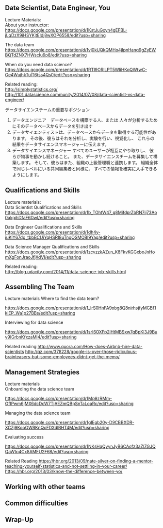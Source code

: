 
## Date Scientist, Data Engineer, You

Lecture Materials:  
About your instructor:
https://docs.google.com/presentation/d/1KstJuGxyn4gEFBL-jLqDzX9iHSYKjtEldj8wXOP6558/edit?usp=sharing

The data team
https://docs.google.com/presentation/d/1vj0kUQkQMHo4jlpnHanq9gZyEWBQTdZNX7HWscIu9p8/edit?usp=sharing

When do you need data science?
https://docs.google.com/presentation/d/1RTI9ORlLPT5WliHKqQWtwC-Ge4WujhkTulT6tss4Qs0/edit?usp=sharing

Related reading:  
http://simplystatistics.org/
http://101.datascience.community/2014/07/08/data-scientist-vs-data-engineer/

データサイエンスチームの重要なポジション
1. データエンジニア　データベースを構築する人、または 人々が分析するためにそのデータベースからデータを引き出す
2. データサイエンティストは、データベースからデータを取得する可能性があります。 その後、彼らはそれを分析し、実験を行い、視覚化し、 これらの結果をデータサイエンスマネージャーに伝えます。
3. データサイエンスマネージャー すべてのユーザーが相互にやり取りし、 彼らが物事を動かし続けること。 また、データサイエンスチームを募集して構築します。 そして、彼らはまた、組織の上級管理職と連携します。 組織全体で同じレベルにいる共同編集者と同様に、 すべての情報を確実に入手できるようにします。


## Qualifications and Skills

Lecture materials:  
Data Scientist Qualifications and Skills
https://docs.google.com/presentation/d/1b_TOhtW47_g8MifdprZbRN7jj73Ao0akgihDfaF6DwI/edit?usp=sharing

Data Engineer Qualifications and Skills
https://docs.google.com/presentation/d/1dh4y-iuKlY67dg_tbbBCUiYqHSRI8uTngOSMOBI9Yag/edit?usp=sharing

Data Science Manager Qualifications and Skills
https://docs.google.com/presentation/d/1zcvzzkAZun_K8FkvKGGxboJnHomXgFonJraoJfjXdVI/edit?usp=sharing

Related reading:  
http://blog.udacity.com/2014/11/data-science-job-skills.html


## Assembling The Team

Lecture materials
Where to find the data team?

https://docs.google.com/presentation/d/1_lrS0HnFA9obg8Q8nirhsjfyMGBf1klEP_Wa1p27BBs/edit?usp=sharing

Interviewing for data science

https://docs.google.com/presentation/d/1srI6OXFp2lHtMBSxw7qBpKl3J9Buv9IGrbnKfxzaMl4/edit?usp=sharing

Related reading
http://www.quora.com/How-does-Airbnb-hire-data-scientists
http://qz.com/378228/google-is-over-those-ridiculous-brainteasers-but-some-employees-didnt-get-the-memo/


## Management Strategies

Lecture materials  
Onboarding the data science team

https://docs.google.com/presentation/d/1Mp9zRMm-OfIPwm6jMX6dcDcW7TjAEZmQBpSnTaLoaRc/edit?usp=sharing

Managing the data science team

https://docs.google.com/presentation/d/1gIEgb20y-D9CBBXDR-XCZj9KooOWRKnQoFDXdlBHT4M/edit?usp=sharing

Evaluating success

https://docs.google.com/presentation/d/1NKsHqQyynJyB6CAofz3aZlZGJQQaWtp4Cx8AMFU2F68/edit?usp=sharing

Related Reading
https://hbr.org/2013/09/nate-silver-on-finding-a-mentor-teaching-yourself-statistics-and-not-settling-in-your-career/
https://hbr.org/2013/03/know-the-difference-between-yo/


## Working with other teams

## Common difficulties

## Wrap-Up

